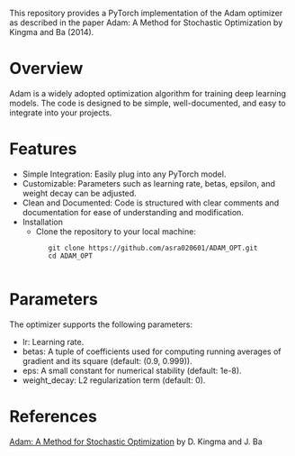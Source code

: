 This repository provides a PyTorch implementation of the Adam optimizer as described in the paper Adam: A Method for Stochastic Optimization by Kingma and Ba (2014).

# Overview
Adam is a widely adopted optimization algorithm for training deep learning models. The code is designed to be simple, well-documented, and easy to integrate into your projects.

# Features
+ Simple Integration: Easily plug into any PyTorch model.
+ Customizable: Parameters such as learning rate, betas, epsilon, and weight decay can be adjusted.
+ Clean and Documented: Code is structured with clear comments and documentation for ease of understanding and modification.
+ Installation
  + Clone the repository to your local machine:
    ```
       git clone https://github.com/asra020601/ADAM_OPT.git
       cd ADAM_OPT


# Parameters
The optimizer supports the following parameters:
+ lr: Learning rate.
+ betas: A tuple of coefficients used for computing running averages of gradient and its square (default: (0.9, 0.999)).
+ eps: A small constant for numerical stability (default: 1e-8).
+ weight_decay: L2 regularization term (default: 0).

# References
[Adam: A Method for Stochastic Optimization](https://arxiv.org/abs/1412.6980) by D. Kingma and J. Ba
